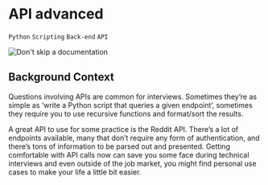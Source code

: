 # API advanced
`Python`
`Scripting`
`Back-end`
`API`

![Don't skip a documentation](https://s3.amazonaws.com/intranet-projects-files/holbertonschool-sysadmin_devops/314/WIxXad8.png)

## Background Context
<p>Questions involving APIs are common for interviews. Sometimes they’re as simple as ‘write a Python script that queries a given endpoint’, sometimes they require you to use recursive functions and format/sort the results.</p>

<p>A great API to use for some practice is the Reddit API. There’s a lot of endpoints available, many that don’t require any form of authentication, and there’s tons of information to be parsed out and presented. Getting comfortable with API calls now can save you some face during technical interviews and even outside of the job market, you might find personal use cases to make your life a little bit easier.</p>
